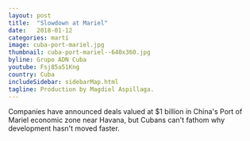 ```yaml
---
layout: post
title:  "Slowdown at Mariel"
date:   2018-01-12
categories: martí
image: cuba-port-mariel.jpg
thumbnail: cuba-port-mariel--640x360.jpg
byline: Grupo ADN Cuba
youtube: Fsj85a51Kng
country: Cuba
includeSidebar: sidebarMap.html
tagline: Production by Magdiel Aspillaga.
---
```


Companies have announced deals valued at $1 billion in China's Port of Mariel economic zone near Havana, but Cubans can't fathom why development hasn't moved faster.
